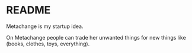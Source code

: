 # README

Metachange is my startup idea. <br>

On Metachange people can trade her unwanted things for new things like (books, clothes, toys, everything).
